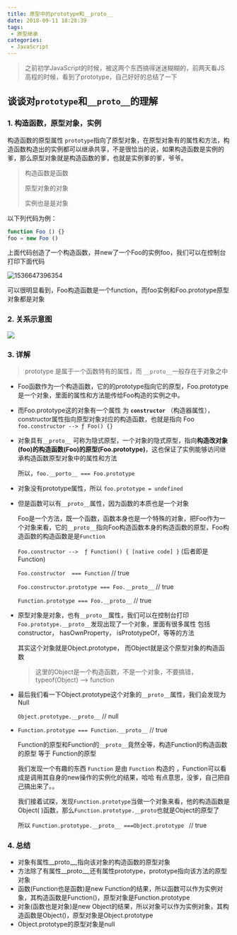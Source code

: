 ```yaml
---
title: 原型中的prototype和__proto__
date: 2018-09-11 18:28:39
tags:
 - 原型继承
categories:
 - JavaScript
---
```

> 之前初学JavaScript的时候，被这两个东西搞得迷迷糊糊的，前两天看JS高程的时候，看到了prototype，自己好好的总结了一下

<!--more-->

## 谈谈对`prototype`和`__proto__`的理解


### 1. 构造函数，原型对象，实例

构造函数的原型属性 `prototype`指向了原型对象，在原型对象有的属性和方法，构造函数构造出的实例都可以继承共享，不是很恰当的说，如果构造函数是实例的爹，那么原型对象就是构造函数的爹，也就是实例爹的爹，爷爷。

> 构造函数是函数
>
> 原型对象的对象
>
> 实例也是是对象

以下列代码为例：

```javascript
function Foo () {}
foo = new Foo ()
```

上面代码创造了一个构造函数，并new了一个Foo的实例foo，我们可以在控制台打印下面代码

![1536647396354](https://blog-1257919906.cos.ap-guangzhou.myqcloud.com/image/notes/js-%E5%8E%9F%E5%9E%8B2.png)

可以很明显看到，Foo构造函数是一个function，而foo实例和Foo.prototype原型对象都是对象

###  2. 关系示意图

![](https://blog-1257919906.cos.ap-guangzhou.myqcloud.com/image/notes/js-%E5%8E%9F%E5%9E%8B1.jpg)





###  3. 详解

> prototype 是属于一个函数特有的属性，而 `__proto__`一般存在于对象之中

- Foo函数作为一个构造函数，它的的prototype指向它的原型，Foo.prototype是一个对象，里面的属性和方法能传给Foo构造的实例之中。

- 而Foo.prototype这的对象有一个属性 为 **`constructor`** （构造器属性），constructor属性指向原型对象对应的构造函数，也就是指向 Foo  `foo.constructor --> ƒ Foo() {}`

- 对象具有`__proto__` 可称为隐式原型，一个对象的隐式原型，指向**构造改对象(foo)的构造函数(Foo)的原型(Foo.prototype)**，这也保证了实例能够访问继承构造函数原型对象中的属性和方法

  所以，`foo.__porto__ === Foo.prototype`

- 对象没有prototype属性，所以 `foo.prototype = undefined`

- 但是函数可以有`__proto__`属性，因为函数的本质也是一个对象

  Foo是一个方法，既一个函数，函数本身也是一个特殊的对象，把Foo作为一个对象来看，它的`__proto__`指向Foo构造函数本身的构造函数的原型，Foo构造函数的构造函数是是`Function `  

   `Foo.constructor -->  ƒ Function() { [native code] }`   (后者即是Function)

  `Foo.constructor  === Function`  // true

  `Foo.constructor.prototype === Foo.__proto__`   // true

  `Function.prototype === Foo.__proto__`   // true

- 原型对象是对象，也有`__proto__`属性，我们可以在控制台打印 `Foo.prototype.__proto__`发现出现了一个对象，里面有很多属性 包括 constructor， hasOwnProperty， isPrototypeOf，等等的方法

  其实这个对象就是Object.prototype， 而Object就是这个原型对象的构造函数

  > 这里的Object是一个构造函数，不是一个对象，不要搞错，typeof(Object) --> function

- 最后我们看一下Object.prototype这个对象的`__proto__`属性，我们会发现为Null

  `Object.prototype.__proto__`  //  null

- `Function.prototype === Function.__proto__` // true

  Function的原型和Function的`__proto__`竟然全等，构造Function的构造函数的原型 等于 Function的原型

  我们发现一个有趣的东西   `Function` 是由 `Function` 构造的 ，Function可以看成是调用其自身的new操作的实例化的结果，哈哈 有点意思，没爹，自己把自己搞出来了。。

  我们接着试探，发现`Function.prototype`当做一个对象来看，他的构造函数是Object( )函数，那么`Function.prototype.__proto`也就是Object的原型了 

   所以 `Function.prototype.__proto__ ===Object.prototype `  // true

### 4. 总结

- 对象有属性__proto__,指向该对象的构造函数的原型对象
- 方法除了有属性__proto__,还有属性prototype，prototype指向该方法的原型对象
- 函数(Function也是函数)是new Function的结果，所以函数可以作为实例对象，其构造函数是Function()，原型对象是Function.prototype
- 对象(函数也是对象)是new Object的结果，所以对象可以作为实例对象，其构造函数是Object()，原型对象是Object.prototype
- Object.prototype的原型对象是null